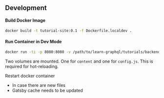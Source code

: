 ## Development

#### Build Docker Image

```bash
docker build -t tutorial-site:0.1 -f Dockerfile.localdev .
```

#### Run Container in Dev Mode

```bash
docker run -ti -p 8080:8080 -v /path/to/learn-graphql/tutorials/backend/hasura-advanced/tutorial-site-es/content:/gatsby-gitbook-starter/content -v /path/to/learn-graphql/tutorials/backend/hasura-advanced/tutorial-site-es/config.js:/gatsby-gitbook-starter/config.js tutorial-site:0.1
```

Two volumes are mounted. One for `content` and one for `config.js`. This is required for hot-reloading.

Restart docker container

- In case there are new files
- Gatsby cache needs to be updated
